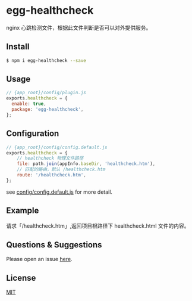 # egg-healthcheck

nginx 心跳检测文件，根据此文件判断是否可以对外提供服务。

## Install

```bash
$ npm i egg-healthcheck --save
```

## Usage

```js
// {app_root}/config/plugin.js
exports.healthcheck = {
  enable: true,
  package: 'egg-healthcheck',
};
```

## Configuration

```js
// {app_root}/config/config.default.js
exports.healthcheck = {
    // healthcheck 物理文件路径
    file: path.join(appInfo.baseDir, 'healthcheck.htm'),
    // 匹配的路由，默认 /healthcheck.htm
    route: '/healthcheck.htm',
};
```

see [config/config.default.js](config/config.default.js) for more detail.

## Example

请求「/healthcheck.htm」,返回项目根路径下 healthcheck.html 文件的内容。

## Questions & Suggestions

Please open an issue [here](https://github.com/eggjs/egg/issues).

## License

[MIT](LICENSE)
